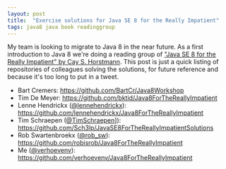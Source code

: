 ```yaml
---
layout: post
title:  "Exercise solutions for Java SE 8 for the Really Impatient"
tags: java8 java book readinggroup
---
```

My team is looking to migrate to Java 8 in the near future. As a first introduction to Java 8 we're doing a reading group of ["Java SE 8 for the Really Impatient" by Cay S. Horstmann](http://www.horstmann.com/java8/index.html). This post is just a quick listing of repositories of colleagues solving the solutions, for future reference and because it's too long to put in a tweet.

* Bart Cremers: <https://github.com/BartCr/Java8Workshop>
* Tim De Meyer: <https://github.com/bktid/Java8ForTheReallyImpatient>
* Lenne Hendrickx ([@lennehendrickx](https://twitter.com/lennehendrickx)): <https://github.com/lennehendrickx/Java8ForTheReallyImpatient>
* Tim Schraepen ([@TimSchraepen](https://twitter.com/TimSchraepen)]): <https://github.com/Sch3lp/JavaSE8ForTheReallyImpatientSolutions>
* Rob Swartenbroekx ([@rob_sw](https://twitter.com/rob_sw)): <https://github.com/robisrob/Java8ForTheReallyImpatient>
* Me ([@verhoevenv](https://twitter.com/verhoevenv)): <https://github.com/verhoevenv/Java8ForTheReallyImpatient>
